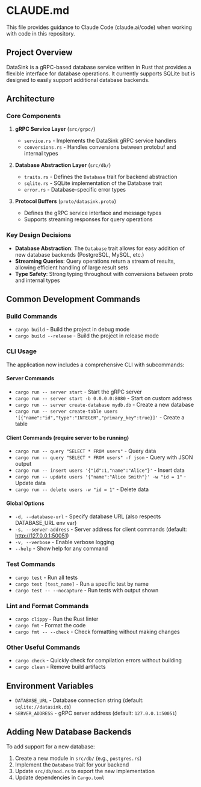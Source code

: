 # CLAUDE.md

This file provides guidance to Claude Code (claude.ai/code) when working with code in this repository.

## Project Overview

DataSink is a gRPC-based database service written in Rust that provides a flexible interface for database operations. It currently supports SQLite but is designed to easily support additional database backends.

## Architecture

### Core Components

1. **gRPC Service Layer** (`src/grpc/`)
   - `service.rs` - Implements the DataSink gRPC service handlers
   - `conversions.rs` - Handles conversions between protobuf and internal types

2. **Database Abstraction Layer** (`src/db/`)
   - `traits.rs` - Defines the `Database` trait for backend abstraction
   - `sqlite.rs` - SQLite implementation of the Database trait
   - `error.rs` - Database-specific error types

3. **Protocol Buffers** (`proto/datasink.proto`)
   - Defines the gRPC service interface and message types
   - Supports streaming responses for query operations

### Key Design Decisions

- **Database Abstraction**: The `Database` trait allows for easy addition of new database backends (PostgreSQL, MySQL, etc.)
- **Streaming Queries**: Query operations return a stream of results, allowing efficient handling of large result sets
- **Type Safety**: Strong typing throughout with conversions between proto and internal types

## Common Development Commands

### Build Commands
- `cargo build` - Build the project in debug mode
- `cargo build --release` - Build the project in release mode

### CLI Usage
The application now includes a comprehensive CLI with subcommands:

#### Server Commands
- `cargo run -- server start` - Start the gRPC server
- `cargo run -- server start -b 0.0.0.0:8080` - Start on custom address
- `cargo run -- server create-database mydb.db` - Create a new database
- `cargo run -- server create-table users '[{"name":"id","type":"INTEGER","primary_key":true}]'` - Create a table

#### Client Commands (require server to be running)
- `cargo run -- query "SELECT * FROM users"` - Query data
- `cargo run -- query "SELECT * FROM users" -f json` - Query with JSON output
- `cargo run -- insert users '{"id":1,"name":"Alice"}'` - Insert data
- `cargo run -- update users '{"name":"Alice Smith"}' -w "id = 1"` - Update data
- `cargo run -- delete users -w "id = 1"` - Delete data

#### Global Options
- `-d, --database-url` - Specify database URL (also respects DATABASE_URL env var)
- `-s, --server-address` - Server address for client commands (default: http://127.0.0.1:50051)
- `-v, --verbose` - Enable verbose logging
- `--help` - Show help for any command

### Test Commands
- `cargo test` - Run all tests
- `cargo test [test_name]` - Run a specific test by name
- `cargo test -- --nocapture` - Run tests with output shown

### Lint and Format Commands
- `cargo clippy` - Run the Rust linter
- `cargo fmt` - Format the code
- `cargo fmt -- --check` - Check formatting without making changes

### Other Useful Commands
- `cargo check` - Quickly check for compilation errors without building
- `cargo clean` - Remove build artifacts

## Environment Variables

- `DATABASE_URL` - Database connection string (default: `sqlite://datasink.db`)
- `SERVER_ADDRESS` - gRPC server address (default: `127.0.0.1:50051`)

## Adding New Database Backends

To add support for a new database:

1. Create a new module in `src/db/` (e.g., `postgres.rs`)
2. Implement the `Database` trait for your backend
3. Update `src/db/mod.rs` to export the new implementation
4. Update dependencies in `Cargo.toml`